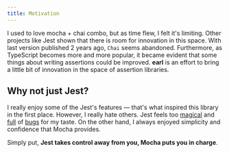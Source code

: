 ```yaml
---
title: Motivation
---
```


I used to love mocha + chai combo, but as time flew, I felt it's limiting. Other
projects like Jest shown that there is room for innovation in this space. With
last version published 2 years ago, `Chai` seems abandoned. Furthermore, as
TypeScript becomes more and more popular, it became evident that some things
about writing assertions could be improved. **earl** is an effort to bring a
little bit of innovation in the space of assertion libraries.

## Why not just Jest?

I really enjoy some of the Jest's features — that's what inspired this library
in the first place. However, I really hate others. Jest feels too
[magical](https://github.com/facebook/jest/issues/4414) and
[full](https://github.com/facebook/jest/issues/2441) of
[bugs](https://github.com/facebook/jest/issues/8688) for my taste. On the other
hand, I always enjoyed simplicity and confidence that Mocha provides.

Simply put, **Jest takes control away from you, Mocha puts you in charge**.
